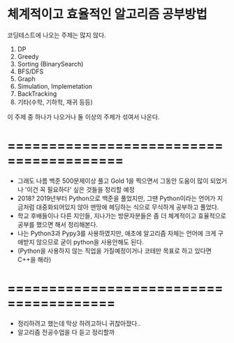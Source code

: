 # 체계적이고 효율적인 알고리즘 공부방법

코딩테스트에 나오는 주제는 많지 않다.
1. DP
2. Greedy
3. Sorting (BinarySearch)
4. BFS/DFS
5. Graph
6. Simulation, Implemetation
7. BackTracking
8. 기타(수학, 기하학, 재귀 등등)

이 주제 중 하나가 나오거나 둘 이상의 주제가 섞여서 나온다.

# ========================================
* 그래도 나름 백준 500문제이상 풀고 Gold 1을 찍으면서 그동안 도움이 많이 되었거나 '이건 꼭 필요하다' 싶은 것들을 정리할 예정
* 2018? 2019년부터 Python으로 백준을 풀었지만, 그땐 Python이라는 언어가 지금처럼 대중화되어있지 않아 맨땅에 헤딩하는 식으로 무식하게 공부하고 풀었다.
* 학교 후배들이나 다른 지인들, 지나가는 방문자분들은 좀 더 체계적이고 효율적으로 공부를 했으면 해서 정리해본다.
* 나는 Python3과 Pypy3를 사용하였지만, 애초에 알고리즘 자체는 언어에 크게 구애받지 않으므로 굳이 python을 사용안해도 된다.
* (Python을 사용하지 않는 직업을 가질예정이거나 코테만 목표로 하고 있다면 C++을 해라)

# =======================================
* 정리하려고 했는데 막상 하려고하니 귀찮아졌다..
* 알고리즘 전공수업을 다 듣고 정리할까 
